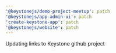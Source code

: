 ```yaml
---
'@keystonejs/demo-project-meetup': patch
'@keystonejs/app-admin-ui': patch
'create-keystone-app': patch
'@keystonejs/website': patch
---
```


Updating links to Keystone github project

